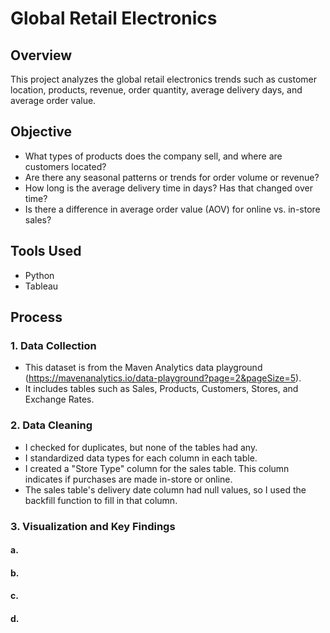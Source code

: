 # Global Retail Electronics

## Overview
This project analyzes the global retail electronics trends such as customer location, products, revenue, order quantity, average delivery days, and average order value.
## Objective
- What types of products does the company sell, and where are customers located?
- Are there any seasonal patterns or trends for order volume or revenue?
- How long is the average delivery time in days? Has that changed over time?
- Is there a difference in average order value (AOV) for online vs. in-store sales?
## Tools Used
- Python
- Tableau
## Process
### 1. Data Collection
- This dataset is from the Maven Analytics data playground (https://mavenanalytics.io/data-playground?page=2&pageSize=5).
- It includes tables such as Sales, Products, Customers, Stores, and Exchange Rates.
### 2. Data Cleaning
- I checked for duplicates, but none of the tables had any.
- I standardized data types for each column in each table.
- I created a "Store Type" column for the sales table. This column indicates if purchases are made in-store or online.
- The sales table's delivery date column had null values, so I used the backfill function to fill in that column.
### 3. Visualization and Key Findings
#### a.
#### b.
#### c.
#### d.

